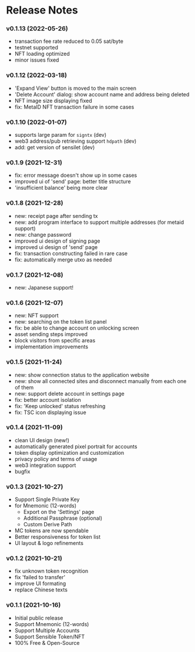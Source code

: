 
# Release Notes

### v0.1.13 (2022-05-26) 

- transaction fee rate reduced to 0.05 sat/byte
- testnet supported
- NFT loading optimized 
- minor issues fixed

### v0.1.12 (2022-03-18) 

- 'Expand View' button is moved to the main screen
- 'Delete Account' dialog: show account name and address being deleted 
- NFT image size displaying fixed 
- fix: MetaID NFT transaction failure in some cases

### v0.1.10 (2022-01-07) 

- supports large param for `signtx` (dev)
- web3 address/pub retrieving support `hdpath` (dev)
- add: get version of sensilet (dev)

### v0.1.9 (2021-12-31) 

- fix: error message doesn't show up in some cases 
- improved ui of 'send' page: better title structure
- 'insufficient balance' being more clear  

### v0.1.8 (2021-12-28) 

- new: receipt page after sending tx
- new: add program interface to support multiple addresses (for metaid support)
- new: change password 
- improved ui design of signing page
- improved ui design of 'send' page  
- fix: transaction constructing failed in rare case
- fix: automatically merge utxo as needed

### v0.1.7 (2021-12-08)

- new: Japanese support!

### v0.1.6 (2021-12-07)

- new: NFT support
- new: searching on the token list panel
- fix: be able to change account on unlocking screen
- asset sending steps improved
- block visitors from specific areas
- implementation improvements

### v0.1.5 (2021-11-24)

- new: show connection status to the application website
- new: show all connected sites and disconnect manually from each one of them
- new: support delete account in settings page
- fix: better account isolation
- fix: 'Keep unlocked' status refreshing
- fix: TSC icon displaying issue

### v0.1.4 (2021-11-09)

- clean UI design (new!)
- automatically generated pixel portrait for accounts
- token display optimization and customization
- privacy policy and terms of usage
- web3 integration support
- bugfix

### v0.1.3 (2021-10-27)

- Support Single Private Key 
- for Mnemonic (12-words)
	+ Export on the 'Settings' page
	+ Additional Passphrase (optional)
	+ Custom Derive Path
- MC tokens are now spendable
- Better responsiveness for token list
- UI layout & logo refinements

### v0.1.2 (2021-10-21)

- fix unknown token recognition
- fix 'failed to transfer' 
- improve UI formating
- replace Chinese texts

### v0.1.1 (2021-10-16)

- Initial public release
- Support Mnemonic (12-words) 
- Support Multiple Accounts
- Support Sensible Token/NFT
- 100% Free & Open-Source

